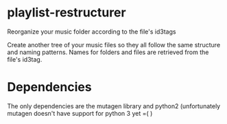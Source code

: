 playlist-restructurer
=====================

Reorganize your music folder according to the file's id3tags

Create another tree of your music files so they all follow the same structure and naming patterns. Names for folders and files are retrieved from the file's id3tag.

# Dependencies

The only dependencies are the mutagen library and python2 (unfortunately mutagen doesn't have support for python 3 yet =( )